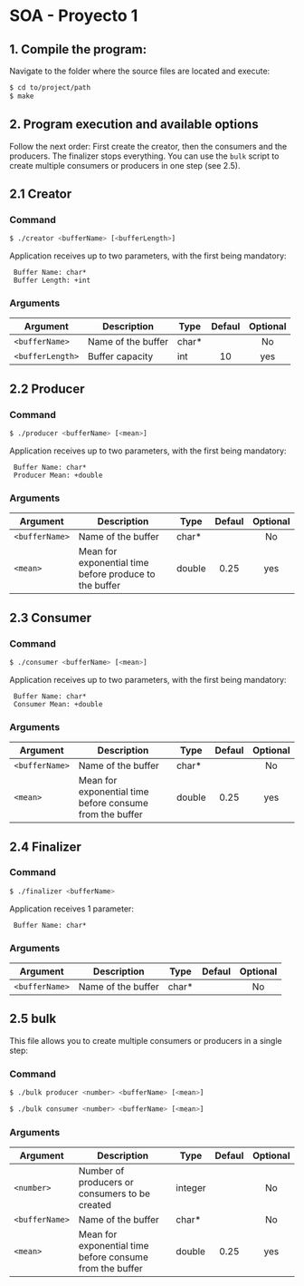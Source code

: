 # SOA - Proyecto 1

## 1. Compile the program:
Navigate to the folder where the source files are located and execute:

```bash
$ cd to/project/path
$ make
```

## 2. Program execution and available options

Follow the next order: First create the creator, then the consumers and the producers. The finalizer stops everything.
You can use the `bulk` script to create multiple consumers or producers in one step (see 2.5).

## 2.1 Creator

### Command

```bash
$ ./creator <bufferName> [<bufferLength>]
```

Application receives up to two parameters, with the first being mandatory:

	 Buffer Name: char*
	 Buffer Length: +int

### Arguments

| Argument                      | Description           | Type      | Defaul    | Optional  |
| ------------------------------|-----------------------|-----------|:---------:|:---------:|
| `<bufferName>`      | Name of the buffer  | char*    |           | No        |
| `<bufferLength>`      | Buffer capacity  | int   |       10        | yes        |



## 2.2 Producer

### Command

```bash
$ ./producer <bufferName> [<mean>]
```

Application receives up to two parameters, with the first being mandatory:

	 Buffer Name: char*
	 Producer Mean: +double

### Arguments

| Argument                      | Description           | Type      | Defaul    | Optional  |
| ------------------------------|-----------------------|-----------|:---------:|:---------:|
| `<bufferName>`      | Name of the buffer  | char*    |           | No        |
| `<mean>`      | Mean for exponential time before produce to the buffer  |  double |       0.25        | yes        |


## 2.3 Consumer

### Command

```bash
$ ./consumer <bufferName> [<mean>]
```

Application receives up to two parameters, with the first being mandatory:

	 Buffer Name: char*
	 Consumer Mean: +double

### Arguments

| Argument                      | Description           | Type      | Defaul    | Optional  |
| ------------------------------|-----------------------|-----------|:---------:|:---------:|
| `<bufferName>`      | Name of the buffer  | char*    |           | No        |
| `<mean>`      | Mean for exponential time before consume from the buffer  | double  |       0.25        | yes        |


## 2.4 Finalizer

### Command

```bash
$ ./finalizer <bufferName>
```

Application receives 1 parameter:

	 Buffer Name: char*

### Arguments

| Argument                      | Description           | Type      | Defaul    | Optional  |
| ------------------------------|-----------------------|-----------|:---------:|:---------:|
| `<bufferName>`      | Name of the buffer  | char*    |           | No        |


## 2.5 bulk
This file allows you to create multiple consumers or producers in a single step:

### Command

```bash
$ ./bulk producer <number> <bufferName> [<mean>]
```

```bash
$ ./bulk consumer <number> <bufferName> [<mean>]
```

### Arguments

| Argument                      | Description           | Type      | Defaul    | Optional  |
| ------------------------------|-----------------------|-----------|:---------:|:---------:|
| `<number>`      | Number of producers or consumers to be created | integer    |           | No        |
| `<bufferName>`      | Name of the buffer  | char*    |           | No        |
| `<mean>`      | Mean for exponential time before consume from the buffer  | double  |       0.25        | yes        |